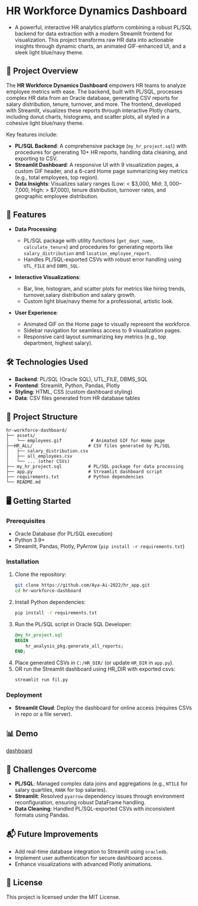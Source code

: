 # HR Workforce Dynamics Dashboard



* A powerful, interactive HR analytics platform combining a robust PL/SQL backend for data extraction with a modern Streamlit frontend for visualization. This project transforms raw HR data into actionable insights through dynamic charts, an animated GIF-enhanced UI, and a sleek light blue/navy theme.

## 🌟 Project Overview

The **HR Workforce Dynamics Dashboard** empowers HR teams to analyze employee metrics with ease. The backend, built with PL/SQL, processes complex HR data from an Oracle database, generating CSV reports for salary distribution, tenure, turnover, and more. The frontend, developed with Streamlit, visualizes these reports through interactive Plotly charts, including donut charts, histograms, and scatter plots, all styled in a cohesive light blue/navy theme.

Key features include:
- **PL/SQL Backend**: A comprehensive package (`my_hr_project.sql`) with procedures for generating 10+ HR reports, handling data cleaning, and exporting to CSV.
- **Streamlit Dashboard**: A responsive UI with 9 visualization pages, a custom GIF header, and a 6-card Home page summarizing key metrics (e.g., total employees, top region).
- **Data Insights**: Visualizes salary ranges (Low: < $3,000, Mid: $3,000–$7,000, High: > $7,000), tenure distribution, turnover rates, and geographic employee distribution.

## 🚀 Features

- **Data Processing**:
  - PL/SQL package with utility functions (`get_dept_name`, `calculate_tenure`) and procedures for generating reports like `salary_distribution` and `location_employee_report`.
  - Handles PL/SQL-exported CSVs with robust error handling using `UTL_FILE` and `DBMS_SQL`.

- **Interactive Visualizations**:
 
  - Bar, line, histogram, and scatter plots for metrics like hiring trends, turnover,salary distribution  and salary growth.
  - Custom light blue/navy theme for a professional, artistic look.

- **User Experience**:
  - Animated GIF on the Home page to visually represent the workforce.
  - Sidebar navigation for seamless access to 9 visualization pages.
  - Responsive card layout summarizing key metrics (e.g., top department, highest salary).

## 🛠️ Technologies Used

- **Backend**: PL/SQL (Oracle SQL), UTL_FILE, DBMS_SQL
- **Frontend**: Streamlit, Python, Pandas, Plotly
- **Styling**: HTML, CSS (custom dashboard styling)
- **Data**: CSV files generated from HR database tables

## 📂 Project Structure

```
hr-workforce-dashboard/
├── assets/
│   └── employees.gif           # Animated GIF for Home page
├──HR_ALL/                     # CSV files generated by PL/SQL
│   ├── salary_distribution.csv
│   ├── all_employees.csv
│   └── ... (other CSVs)
├── my_hr_project.sql          # PL/SQL package for data processing
├── app.py                     # Streamlit dashboard script
├── requirements.txt           # Python dependencies
└── README.md
```

## 🖥️ Getting Started

### Prerequisites
- Oracle Database (for PL/SQL execution)
- Python 3.9+
- Streamlit, Pandas, Plotly, PyArrow (`pip install -r requirements.txt`)

### Installation
1. Clone the repository:
   ```bash
   git clone https://github.com/Aya-Ai-2022/hr_app.git
   cd hr-workforce-dashboard
   ```
2. Install Python dependencies:
   ```bash
   pip install -r requirements.txt
   ```
3. Run the PL/SQL script in Oracle SQL Developer:
   ```sql
   @my_hr_project.sql
   BEGIN
       hr_analysis_pkg.generate_all_reports;
   END;
   ```
4. Place generated CSVs in `C:/HR_DIR/` (or update `HR_DIR` in `app.py`).
5. OR run the Streamlit dashboard using HR_DIR with exported csvs:
   ```bash
   streamlit run fil.py
   ```

### Deployment
- **Streamlit Cloud**: Deploy the dashboard for online access (requires CSVs in repo or a file server).


## 📊 Demo 
[dashboard](https://aya-hr-app-dashboard.streamlit.app/)





## 🔧 Challenges Overcome

- **PL/SQL**: Managed complex data joins and aggregations (e.g., `NTILE` for salary quartiles, `RANK` for top salaries).
- **Streamlit**: Resolved `pyarrow` dependency issues through environment reconfiguration, ensuring robust DataFrame handling.
- **Data Cleaning**: Handled PL/SQL-exported CSVs with inconsistent formats using Pandas.

## 📬 Future Improvements

- Add real-time database integration to Streamlit using `oracledb`.
- Implement user authentication for secure dashboard access.
- Enhance visualizations with advanced Plotly animations.

## 📜 License

This project is licensed under the MIT License.



